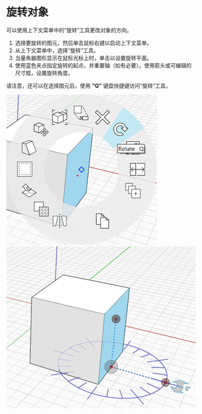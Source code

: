 # 旋转对象

可以使用上下文菜单中的“旋转”工具更改对象的方向。

1. 选择要旋转的图元，然后单击鼠标右键以启动上下文菜单。
2. 从上下文菜单中，选择“旋转”工具。&#x20;
3. 当量角器图形显示在鼠标光标上时，单击以设置旋转平面。
4. 使用蓝色夹点指定旋转的起点，并重置轴（如有必要）。使用箭头或可编辑的尺寸框，设置旋转角度。&#x20;

请注意，还可以在选择图元后，使用 **“Q”** 键盘快捷键访问“旋转”工具。

![](../.gitbook/assets/rotate1.png)\
![](../.gitbook/assets/rotate2.png)
